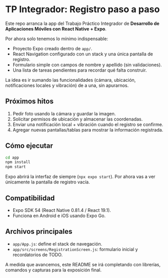 # TP Integrador: Registro paso a paso

Este repo arranca la app del Trabajo Práctico Integrador de **Desarrollo de Aplicaciones Móviles con React Native + Expo**.

Por ahora solo tenemos lo mínimo indispensable:

- Proyecto Expo creado dentro de `app/`.
- React Navigation configurado con un stack y una única pantalla de registro.
- Formulario simple con campos de nombre y apellido (sin validaciones).
- Una lista de tareas pendientes para recordar qué falta construir.

La idea es ir sumando las funcionalidades (cámara, ubicación, notificaciones locales y vibración) de a una, sin apurarnos.

## Próximos hitos

1. Pedir foto usando la cámara y guardar la imagen.
2. Solicitar permisos de ubicación y almacenar las coordenadas.
3. Enviar una notificación local + vibración cuando el registro se confirme.
4. Agregar nuevas pantallas/tablas para mostrar la información registrada.

## Cómo ejecutar

```bash
cd app
npm install
npm start
```

Expo abrirá la interfaz de siempre (`npx expo start`). Por ahora vas a ver únicamente la pantalla de registro vacía.

## Compatibilidad

- Expo SDK 54 (React Native 0.81.4 / React 19.1).
- Funciona en Android e iOS usando Expo Go.

## Archivos principales

- `app/App.js`: define el stack de navegación.
- `app/src/screens/RegistrationScreen.js`: formulario inicial y recordatorios de TODO.

A medida que avancemos, este README se irá completando con librerías, comandos y capturas para la exposición final.
